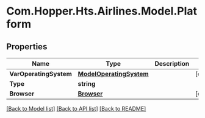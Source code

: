 # Com.Hopper.Hts.Airlines.Model.Platform

## Properties

Name | Type | Description | Notes
------------ | ------------- | ------------- | -------------
**VarOperatingSystem** | [**ModelOperatingSystem**](ModelOperatingSystem.md) |  | [optional] 
**Type** | **string** |  | 
**Browser** | [**Browser**](Browser.md) |  | [optional] 

[[Back to Model list]](../README.md#documentation-for-models) [[Back to API list]](../README.md#documentation-for-api-endpoints) [[Back to README]](../README.md)

